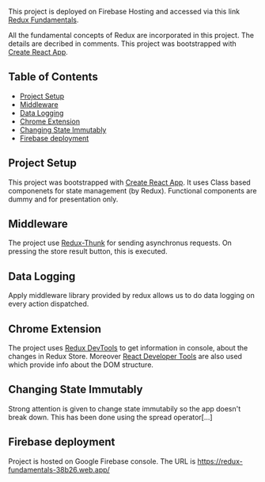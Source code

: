 This project is deployed on Firebase Hosting and accessed via this link [Redux Fundamentals](https://redux-fundamentals-38b26.web.app/).

All the fundamental concepts of Redux are incorporated in this project. The details are decribed in comments.
This project was bootstrapped with [Create React App](https://github.com/facebookincubator/create-react-app).

## Table of Contents

- [Project Setup](#project-setup)
- [Middleware](#middleware)
- [Data Logging](#data-logging)
- [Chrome Extension](#chrome-extension)
- [Changing State Immutably](#changing-state-immutably)
- [Firebase deployment](#firebase-deployment)


## Project Setup
This project was bootstrapped with [Create React App](https://github.com/facebookincubator/create-react-app). It uses Class based componenets for state management (by Redux).
Functional components are dummy and for presentation only.

## Middleware
The project use [Redux-Thunk](https://github.com/reduxjs/redux-thunk) for sending asynchronus requests. On pressing the store result button, this is executed.

## Data Logging
Apply middleware library provided by redux allows us to do data logging on every action dispatched.

## Chrome Extension
The project uses [Redux DevTools](https://chrome.google.com/webstore/detail/redux-devtools/lmhkpmbekcpmknklioeibfkpmmfibljd?hl=en) to get information in console, about the changes in  Redux Store. Moreover [React Developer Tools](https://chrome.google.com/webstore/detail/react-developer-tools/fmkadmapgofadopljbjfkapdkoienihi?hl=en) are also used which provide info about the DOM structure.

## Changing State Immutably
Strong attention is given to change state immutabily so the app doesn't break down. This has been done using the spread operator[...]

## Firebase deployment
Project is hosted on Google Firebase console. The URL is https://redux-fundamentals-38b26.web.app/

